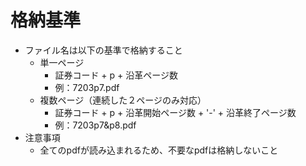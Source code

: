 # 格納基準
 - ファイル名は以下の基準で格納すること
   - 単一ページ
     - 証券コード + p + 沿革ページ数
     - 例：7203p7.pdf
   - 複数ページ（連続した２ページのみ対応）
     - 証券コード + p + 沿革開始ページ数 + '-' + 沿革終了ページ数
     - 例：7203p7&p8.pdf
 - 注意事項
   - 全てのpdfが読み込まれるため、不要なpdfは格納しないこと